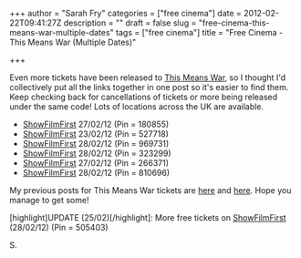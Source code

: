 +++
author = "Sarah Fry"
categories = ["free cinema"]
date = 2012-02-22T09:41:27Z
description = ""
draft = false
slug = "free-cinema-this-means-war-multiple-dates"
tags = ["free cinema"]
title = "Free Cinema - This Means War (Multiple Dates)"

+++


Even more tickets have been released to <a href="http://www.imdb.com/title/tt1596350/" target="_blank">This Means War</a>, so I thought I'd collectively put all the links together in one post so it's easier to find them. Keep checking back for cancellations of tickets or more being released under the same code! Lots of locations across the UK are available.
<ul>
	<li><a href="http://www.showfilmfirst.com/pin/180855" target="_blank">ShowFilmFirst</a> 27/02/12 (Pin = 180855)</li>
	<li><a href="http://www.showfilmfirst.com/pin/527718" target="_blank">ShowFilmFirst</a> 23/02/12 (Pin = 527718)</li>
	<li><a href="http://www.showfilmfirst.com/pin/969731" target="_blank">ShowFilmFirst</a> 28/02/12 (Pin = 969731)</li>
	<li><a href="http://www.showfilmfirst.com/pin/323299" target="_blank">ShowFilmFirst</a> 28/02/12 (Pin = 323299)</li>
	<li><a href="http://www.showfilmfirst.com/pin/266371" target="_blank">ShowFilmFirst</a> 27/02/12 (Pin = 266371)</li>
	<li><a href="http://www.showfilmfirst.com/pin/810696" target="_blank">ShowFilmFirst</a> 28/02/12 (Pin = 810696)</li>
</ul>
My previous posts for This Means War tickets are <a title="Free Cinema – This Means War (23/2/12)" href="http://sweetaspi.co.uk/free-cinema-this-means-war-23212/" target="_blank">here</a> and <a title="Free Cinema – This Means War (27/02/12)" href="http://sweetaspi.co.uk/free-cinema-this-means-war-270212/" target="_blank">here</a>. Hope you manage to get some!

[highlight]UPDATE (25/02)[/highlight]: More free tickets on <a href="http://www.showfilmfirst.com/pin/505403" target="_blank">ShowFilmFirst</a> (28/02/12) (Pin = 505403)

S.

